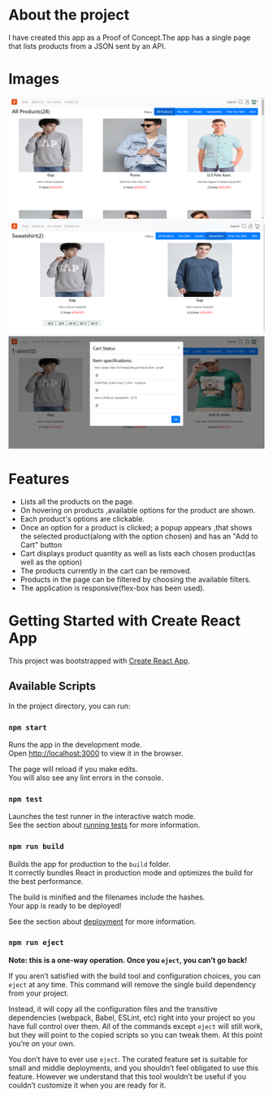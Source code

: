 # About the project #
I have created this app as a Proof of Concept.The app has a single page that lists products from a JSON sent by an API. 

# Images
![Snap1](./Snip1.PNG)
![Snap2](./SnipFilterOption.PNG)
![Snap3](./CartSnip.PNG)

# Features #
* Lists all the products on the page.
* On hovering on products ,available options for the product are shown.
* Each product's options are clickable.
* Once an option for a product is clicked; a popup appears ,that shows the      selected product(along with the option chosen)  and has an "Add to Cart" button
* Cart displays product quantity as well as lists each chosen product(as well as the option)
* The products currently in the cart can be removed.
* Products in the page can be filtered by choosing the available filters.
* The application is responsive(flex-box has been used).


# Getting Started with Create React App

This project was bootstrapped with [Create React App](https://github.com/facebook/create-react-app).

## Available Scripts

In the project directory, you can run:

### `npm start`

Runs the app in the development mode.\
Open [http://localhost:3000](http://localhost:3000) to view it in the browser.

The page will reload if you make edits.\
You will also see any lint errors in the console.

### `npm test`

Launches the test runner in the interactive watch mode.\
See the section about [running tests](https://facebook.github.io/create-react-app/docs/running-tests) for more information.

### `npm run build`

Builds the app for production to the `build` folder.\
It correctly bundles React in production mode and optimizes the build for the best performance.

The build is minified and the filenames include the hashes.\
Your app is ready to be deployed!

See the section about [deployment](https://facebook.github.io/create-react-app/docs/deployment) for more information.

### `npm run eject`

**Note: this is a one-way operation. Once you `eject`, you can’t go back!**

If you aren’t satisfied with the build tool and configuration choices, you can `eject` at any time. This command will remove the single build dependency from your project.

Instead, it will copy all the configuration files and the transitive dependencies (webpack, Babel, ESLint, etc) right into your project so you have full control over them. All of the commands except `eject` will still work, but they will point to the copied scripts so you can tweak them. At this point you’re on your own.

You don’t have to ever use `eject`. The curated feature set is suitable for small and middle deployments, and you shouldn’t feel obligated to use this feature. However we understand that this tool wouldn’t be useful if you couldn’t customize it when you are ready for it.

